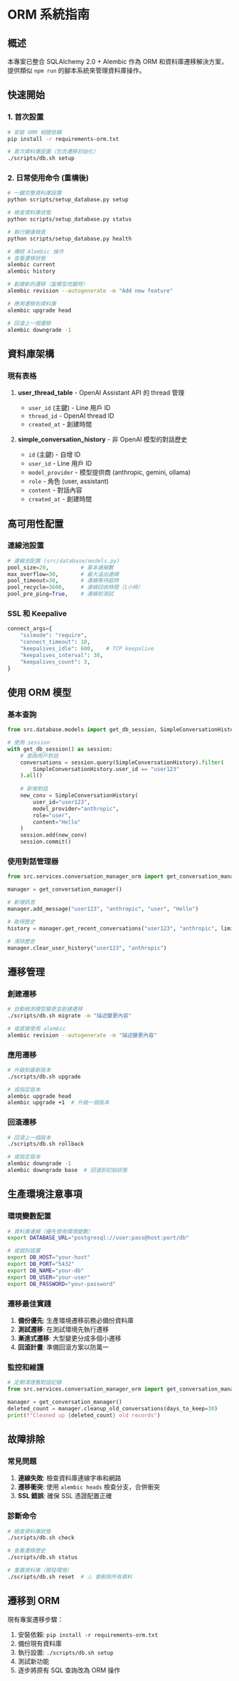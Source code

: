 # ORM 系統指南

## 概述

本專案已整合 SQLAlchemy 2.0 + Alembic 作為 ORM 和資料庫遷移解決方案，提供類似 `npm run` 的腳本系統來管理資料庫操作。

## 快速開始

### 1. 首次設置

```bash
# 安裝 ORM 相關依賴
pip install -r requirements-orm.txt

# 首次資料庫設置（包含遷移初始化）
./scripts/db.sh setup
```

### 2. 日常使用命令 (重構後)

```bash
# 一鍵完整資料庫設置
python scripts/setup_database.py setup

# 檢查資料庫狀態
python scripts/setup_database.py status

# 執行健康檢查
python scripts/setup_database.py health

# 傳統 Alembic 操作
# 查看遷移狀態
alembic current
alembic history

# 創建新的遷移（當模型改變時）
alembic revision --autogenerate -m "Add new feature"

# 應用遷移到資料庫
alembic upgrade head

# 回滾上一個遷移
alembic downgrade -1
```

## 資料庫架構

### 現有表格

1. **user_thread_table** - OpenAI Assistant API 的 thread 管理
   - `user_id` (主鍵) - Line 用戶 ID
   - `thread_id` - OpenAI thread ID
   - `created_at` - 創建時間

2. **simple_conversation_history** - 非 OpenAI 模型的對話歷史
   - `id` (主鍵) - 自增 ID
   - `user_id` - Line 用戶 ID
   - `model_provider` - 模型提供商 (anthropic, gemini, ollama)
   - `role` - 角色 (user, assistant)
   - `content` - 對話內容
   - `created_at` - 創建時間

## 高可用性配置

### 連線池設置

```python
# 連線池配置 (src/database/models.py)
pool_size=20,          # 基本連線數
max_overflow=30,       # 最大溢出連線
pool_timeout=30,       # 連線等待超時
pool_recycle=3600,     # 連線回收時間（1小時）
pool_pre_ping=True,    # 連線前測試
```

### SSL 和 Keepalive

```python
connect_args={
    "sslmode": "require",
    "connect_timeout": 10,
    "keepalives_idle": 600,    # TCP keepalive
    "keepalives_interval": 30,
    "keepalives_count": 3,
}
```

## 使用 ORM 模型

### 基本查詢

```python
from src.database.models import get_db_session, SimpleConversationHistory

# 使用 session
with get_db_session() as session:
    # 查詢用戶對話
    conversations = session.query(SimpleConversationHistory).filter(
        SimpleConversationHistory.user_id == "user123"
    ).all()
    
    # 新增對話
    new_conv = SimpleConversationHistory(
        user_id="user123",
        model_provider="anthropic",
        role="user",
        content="Hello"
    )
    session.add(new_conv)
    session.commit()
```

### 使用對話管理器

```python
from src.services.conversation_manager_orm import get_conversation_manager

manager = get_conversation_manager()

# 新增訊息
manager.add_message("user123", "anthropic", "user", "Hello")

# 取得歷史
history = manager.get_recent_conversations("user123", "anthropic", limit=10)

# 清除歷史
manager.clear_user_history("user123", "anthropic")
```

## 遷移管理

### 創建遷移

```bash
# 自動檢測模型變更並創建遷移
./scripts/db.sh migrate -m "描述變更內容"

# 或直接使用 alembic
alembic revision --autogenerate -m "描述變更內容"
```

### 應用遷移

```bash
# 升級到最新版本
./scripts/db.sh upgrade

# 或指定版本
alembic upgrade head
alembic upgrade +1  # 升級一個版本
```

### 回滾遷移

```bash
# 回滾上一個版本
./scripts/db.sh rollback

# 或指定版本
alembic downgrade -1
alembic downgrade base  # 回滾到初始狀態
```

## 生產環境注意事項

### 環境變數配置

```bash
# 資料庫連線（優先使用環境變數）
export DATABASE_URL="postgresql://user:pass@host:port/db"

# 或個別設置
export DB_HOST="your-host"
export DB_PORT="5432"
export DB_NAME="your-db"
export DB_USER="your-user"
export DB_PASSWORD="your-password"
```

### 遷移最佳實踐

1. **備份優先**: 生產環境遷移前務必備份資料庫
2. **測試遷移**: 在測試環境先執行遷移
3. **漸進式遷移**: 大型變更分成多個小遷移
4. **回滾計畫**: 準備回滾方案以防萬一

### 監控和維護

```python
# 定期清理舊對話記錄
from src.services.conversation_manager_orm import get_conversation_manager

manager = get_conversation_manager()
deleted_count = manager.cleanup_old_conversations(days_to_keep=30)
print(f"Cleaned up {deleted_count} old records")
```

## 故障排除

### 常見問題

1. **連線失敗**: 檢查資料庫連線字串和網路
2. **遷移衝突**: 使用 `alembic heads` 檢查分支，合併衝突
3. **SSL 錯誤**: 確保 SSL 憑證配置正確

### 診斷命令

```bash
# 檢查資料庫狀態
./scripts/db.sh check

# 查看遷移歷史
./scripts/db.sh status

# 重置資料庫（開發環境）
./scripts/db.sh reset  # ⚠️ 會刪除所有資料
```

## 遷移到 ORM

現有專案遷移步驟：

1. 安裝依賴: `pip install -r requirements-orm.txt`
2. 備份現有資料庫
3. 執行設置: `./scripts/db.sh setup`
4. 測試新功能
5. 逐步將原有 SQL 查詢改為 ORM 操作